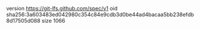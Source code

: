 version https://git-lfs.github.com/spec/v1
oid sha256:3a603483ed042980c354c84e9cdb3d0be44ad4bacaa5bb238efdb8d17505d088
size 1066
